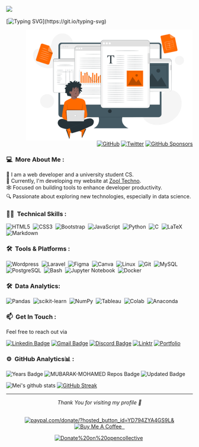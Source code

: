 ![](https://komarev.com/ghpvc/?username=mubarak-mohamed&label=PROFILE+VIEWS)

[![Typing SVG](https://readme-typing-svg.herokuapp.com?size=24&font=Fira+Code&pause=1000&color=E97627&background=33FF3100&center=true&vCenter=true&width=600&lines=Hi+there!+%F0%9F%91%8B+;I'm+Mubarak+Mohamed;A+passionate++Software+Engineer;)](https://git.io/typing-svg)

<img align="right" src="https://raw.githubusercontent.com/gabrlcj/gabrlcj/2aa161dfb942e25ec84396721837dfccc98e08f2/Illustration.svg" alt="Illustration" title="Illustration Storyset" width=450/>


<p align="right">
<a href="https://github.com/zool-techno"><img src="https://img.shields.io/github/followers/zool-techno.svg?label=Zool Techno&style=social" alt="GitHub"></a>
<a href="https://twitter.com/mubararkmohamed"><img src="https://img.shields.io/twitter/follow/mubarak-mohamed?label=Twitter&style=social" alt="Twitter"></a>
<a href="https://github.com/sponsors/mubarak-mohamed"><img src="https://img.shields.io/badge/GitHub_Sponsors--_.svg?style=social&logo=github&logoColor=orange" alt="GitHub Sponsors"></a>
</p>

<!--
<picture> <img align="right" src="https://github.com/mubarak-mohamed/mubarak-mohamed/blob/master/assets/img/image.svg?raw=true" width = 250px></picture>
<br>
-->

<h3> 💻&nbsp; More About Me  :</h3> 

 🌟 I am a web developer and a university student CS. <br>
 🚀 Currently, I'm developing my website at [Zool Techno](https://www.zool-techno.com).<br>
 🕸️ Focused on building tools to enhance developer productivity.<br>
 🔍 Passionate about exploring new technologies, especially in data science.<br>

<h3>  👨‍💻 &nbsp;Technical Skills :</h3> 

![HTML5](https://img.shields.io/badge/html-%23E34F26.svg?style=for-the-badge&logo=html5&logoColor=white)&nbsp;
![CSS3](https://img.shields.io/badge/css-%231572B6.svg?style=for-the-badge&logo=css3&logoColor=white)&nbsp;
![Bootstrap](https://img.shields.io/badge/Bootstrap-563D7C?style=for-the-badge&logo=java&logoColor=white)&nbsp;
![JavaScript](https://img.shields.io/badge/js-%23323330.svg?style=for-the-badge&logo=javascript&logoColor=%23F7DF1E)&nbsp;
![Python](https://img.shields.io/badge/python-darkblue.svg?style=for-the-badge&logo=python&logoColor=white)&nbsp;
![C](https://img.shields.io/badge/-3776AB?style=for-the-badge&logo=C&logoColor=white)&nbsp;
![LaTeX](https://img.shields.io/badge/latex-%23008080.svg?style=for-the-badge&logo=latex&logoColor=white)&nbsp;
![Markdown](https://img.shields.io/badge/markdown-%23000000.svg?style=for-the-badge&logo=markdown&logoColor=white)&nbsp;

<h3> 🛠️ &nbsp;Tools & Platforms :</h3> 

![Wordpress](https://img.shields.io/badge/wordpress-%231572B6.svg?style=for-the-badge&logo=wordpress&logoColor=white)&nbsp;
![Laravel](https://img.shields.io/badge/laravel-E44C30.svg?style=for-the-badge&logo=laravel&logoColor=whitesmoke)&nbsp;
![Figma](https://img.shields.io/badge/figma-%23552d84.svg?style=for-the-badge&logo=figma&logoColor=whitesmoke)&nbsp;
![Canva](https://img.shields.io/badge/canva-%2300C4CC.svg?style=for-the-badge&logo=canva&logoColor=white)&nbsp;
![Linux](https://img.shields.io/badge/Linux-FCC624?style=for-the-badge&logo=linux&logoColor=black)&nbsp;
![Git](https://img.shields.io/badge/GIT-E44C30?style=for-the-badge&logo=git&logoColor=white)&nbsp;
![MySQL](https://img.shields.io/badge/MySQL-00000F?style=for-the-badge&logo=mysql&logoColor=white)&nbsp;
![PostgreSQL](https://img.shields.io/badge/PostgreSQL-316192?style=for-the-badge&logo=postgresql&logoColor=white)&nbsp;
![Bash](https://img.shields.io/badge/bash-%121011?style=for-the-badge&logo=gnu-bash&logoColor=white)&nbsp;
![Jupyter Notebook](https://img.shields.io/badge/jupyter-%23FA0F00.svg?style=for-the-badge&logo=jupyter&logoColor=white)&nbsp;
![Docker](https://img.shields.io/badge/docker-%230db7ed.svg?style=for-the-badge&logo=docker&logoColor=white)&nbsp;

<h3> 🛠️ &nbsp;Data Analytics:</h3> 

![Pandas](https://img.shields.io/badge/pandas-%23150458.svg?style=for-the-badge&logo=pandas&logoColor=white)&nbsp;
![scikit-learn](https://img.shields.io/badge/ScikitLearn-F2C811.svg?style=for-the-badge&logo=Power%20BI&logoColor=white)&nbsp;
![NumPy](https://img.shields.io/badge/numpy-%23013243.svg?style=for-the-badge&logo=numpy&logoColor=white)&nbsp;
![Tableau](https://img.shields.io/badge/Tableau-E97627.svg?style=for-the-badge&logo=Tableau&logoColor=white)&nbsp;
![Colab](https://img.shields.io/badge/Colab-00b56a.svg?style=for-the-badge&logo=google-colab&logoColor=white)&nbsp;
![Anaconda](https://img.shields.io/badge/anaconda-%342B029.svg?style=for-the-badge&logo=anaconda&logoColor=whitesmoke)&nbsp;
<h3> 📫 &nbsp;Get In Touch :</h3>

Feel free to reach out via

[![Linkedin Badge](https://img.shields.io/badge/-LinkedIn-blue?style=flat&logo=Linkedin&logoColor=white&link=https://www.linkedin.com/company/zool-techno/?viewAsMember=true/)](https://www.linkedin.com/company/zool-techno/?viewAsMember=true/)
[![Gmail Badge](https://img.shields.io/badge/-Gmail-c14438?style=flat&logo=Gmail&logoColor=white&link=mailto:zool.techno24@gmail.com)](mailto:zool.techno24@gmail.com)
[![Discord Badge](https://img.shields.io/badge/-Discord-blue?style=flat&logo=Discord&logoColor=white&link=https://discord.gg/B9P3Jy6d/)](https://discord.gg/B9P3Jy6d)
[![Linktr](https://img.shields.io/badge/-Linktr-47CCCC?style=flat&logo=Google-Chrome&logoColor=white&link=https://linktr.ee/zool_techno/)](https://linktr.ee/zool_techno/)
[![Portfolio](https://img.shields.io/badge/-Portfolio-red?style=flat&logo=appveyor&logoColor=white)](https://mubarak-mohamed.github.io/)

<h3> ⚙️ &nbsp;GitHub Analytics📊 :</h3>
<div>
  <img src="https://badges.pufler.dev/years/mubarak-mohamed" alt="Years Badge"  /> 
  <img src="https://badges.pufler.dev/repos/mubarak-mohamed" alt="MUBARAK-MOHAMED Repos Badge"  /> 
  <img src="https://badges.pufler.dev/commits/monthly/mubarak-mohamed" alt="Updated
   Badge"  /> 
</div>

![Mei's github stats](https://github-readme-stats.vercel.app/api?username=mubarak-mohamed&show_icons=true&theme=gotham) 
[![GitHub Streak](https://github-readme-streak-stats.herokuapp.com/?user=mubarak-mohamed&theme=gotham)](https://git.io/streak-stats)  
<hr>

<div align="center">
<i>Thank You for visiting my profile 🙏  </i>
<br><br>

[![paypal.com/donate/?hosted_button_id=YD794ZYA4GS9L&](https://ionicabizau.github.io/badges/paypal.svg)](https://www.paypal.com/donate/?hosted_button_id=YD794ZYA4GS9L) <a href="https://www.buymeacoffee.com/mubarak.mohamed"><img src="https://img.shields.io/badge/Buy%20Me%20A%20Coffee-Support-orange?style=for-the-badge&logo=buy-me-a-coffee" alt="Buy Me A Coffee" /> &nbsp;

[![Donate%20on%20opencollective](https://opencollective.com/webpack/donate/button@2x.png?color=blue)](https://opencollective.com/zool)&nbsp;

<br>
</div>